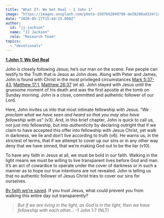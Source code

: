```yaml
---
title: "What If: We Get Real - 1 John 1"
image: "https://images.unsplash.com/photo-1507692049790-de58290a4334?ixlib=rb-1.2.1&q=85&fm=jpg&crop=entropy&cs=srgb&ixid=eyJhcHBfaWQiOjk2NjF9"
date: "2020-05-27T15:44:25.000Z"
author:
  id: "jj-jackson"
  name: "JJ Jackson"
  role: "Research Team"
topics:
  - "devotionals"
---
```

[**1 John 1: We Get Real**][1jn1]

John is closely following Jesus; he’s our man on the scene. Few people can testify to the Truth that is Jesus as John does. Along with Peter and James, John is found with Christ in the most privileged circumstances [Mark 5:37-43][mrk537], [Matthew 17:1][mat171], [Matthew 26:37][mat2637] (et al). John stayed with Jesus until the gruesome moment of his death and was the first apostle at the tomb on Sunday morning. John is a close, committed and authentic follower of our Lord.

Here, John invites us into that most intimate fellowship with Jesus. “_We proclaim what we have seen and heard so that you may also have fellowship with us_” (v3). And, in this brief chapter, John is quick to call us, not just into fellowship, but into _authenticity_ by declaring outright that if we claim to have accepted this offer into fellowship with Jesus Christ, yet walk in darkness, we lie and don’t live according to truth (v6). He warns us, in the strictest of terms, that if we attempt to cover up our sins or in any other way deny that we have sinned, that we’re making God out to be the liar (v10).

To have any faith in Jesus at all, we must be bold in our faith. Walking in the light means we must be willing to live transparent lives before God and man. It’s an act of cowardice to operate under the cover of darkness or in such a manner as to hope our true intentions are not revealed. John is telling us that no authentic follower of Jesus Christ tries to cover our sins for ourselves.

[By faith we’re saved][heb1039]. If you trust Jesus, what could prevent you from walking this entire day out transparently?

> _But if we are living in the light, as God is in the light, then we have fellowship with each other…_ -1 John 1:7 (NLT)

[1jn1]:https://www.biblegateway.com/passage/?search=1+John+1&version=NIV
[mrk537]:https://www.biblegateway.com/passage/?search=mark+5%3A37-43&version=NLT
[mat171]:https://www.biblegateway.com/passage/?search=matthew+17%3A1&version=NLT
[mat2637]:https://www.biblegateway.com/passage/?search=matthew+26%3A37&version=NLT
[heb1039]:https://www.biblegateway.com/passage/?search=Hebrews+10:39&version=NIV

